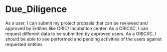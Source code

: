 # Due_Diligence

As a user, I can submit my project propsals that can be reviewed and approved by Entities like ORIC/ Incubation center. As a ORIC/IC, I can request different data to be submitted by approved users. As a ORIC/IC, I should be able to see performed and pending activities of the users against requested entities
